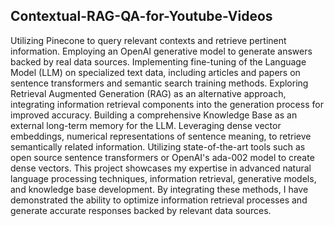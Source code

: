 ## Contextual-RAG-QA-for-Youtube-Videos
Utilizing Pinecone to query relevant contexts and retrieve pertinent information.
Employing an OpenAI generative model to generate answers backed by real data sources.
Implementing fine-tuning of the Language Model (LLM) on specialized text data, including articles and papers on sentence transformers and semantic search training methods.
Exploring Retrieval Augmented Generation (RAG) as an alternative approach, integrating information retrieval components into the generation process for improved accuracy.
Building a comprehensive Knowledge Base as an external long-term memory for the LLM.
Leveraging dense vector embeddings, numerical representations of sentence meaning, to retrieve semantically related information.
Utilizing state-of-the-art tools such as open source sentence transformers or OpenAI's ada-002 model to create dense vectors.
This project showcases my expertise in advanced natural language processing techniques, information retrieval, generative models, and knowledge base development. By integrating these methods, I have demonstrated the ability to optimize information retrieval processes and generate accurate responses backed by relevant data sources.

